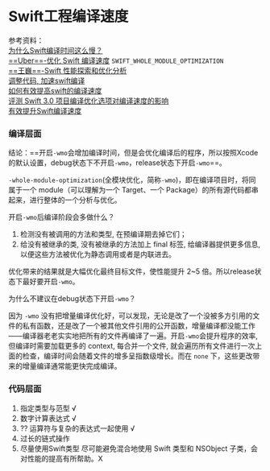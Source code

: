# Swift工程编译速度

参考资料：  
[为什么Swift编译时间这么慢？](https://gxnotes.com/article/54102.html)  
[==Uber==-优化 Swift 编译速度](https://kemchenj.github.io/2017/04/30/2017-04-30/) `SWIFT_WHOLE_MODULE_OPTIMIZATION`  
[==王巍==-Swift 性能探索和优化分析](https://onevcat.com/2016/02/swift-performance/)  
[调整代码, 加速swift编译](http://www.jianshu.com/p/9825749efa8b)  
[如何有效提高swift的编译速度](http://www.jianshu.com/p/ea5c1ad0c26d)  
[评测 Swift 3.0 项目编译优化选项对编译速度的影响](https://imtx.me/archives/2106.html)  
[有效提升Swift编译速度
](http://hyyy.me/2016/12/01/SwfitCompileTimeSpeedingUp/)  


### 编译层面
结论：==开启`-wmo`会增加编译时间，但是会优化编译后的程序，所以按照Xcode的默认设置，debug状态下不开启`-wmo`，release状态下开启`-wmo`==。  


`-whole-module-optimization`(全模块优化，简称`-wmo`)，即在编译项目时，将同属于一个 module（可以理解为一个 Target、一个 Package）的所有源代码都串起来，进行整体的一个分析与优化。  

开启`-wmo`后编译阶段会多做什么？  

1. 检测没有被调用的方法和类型, 在预编译期去掉它们；  
2. 给没有被继承的类, 没有被继承的方法加上 final 标签, 给编译器提供更多信息, 以便这些方法被优化为静态调用或者是内联进去。  

优化带来的结果就是大幅优化最终目标文件，使性能提升 2~5 倍。所以release状态下最好要开启`-wmo`。  

为什么不建议在debug状态下开启`-wmo`？  

因为 `-wmo` 没有把增量编译优化好，可以发现，无论是改了一个没被多方引用的文件的私有函数，还是改了一个被其他文件引用的公开函数，增量编译都没能工作——编译器老老实实地把所有的文件再编译了一遍。开启`-wmo`会提升程序的效率, 但编译时需要加载更多的 context, 每合并一个文件, 就会遍历所有文件进行一次上面的检查，编译时间会随着文件的增多呈指数级增长。而在 `none` 下，这些更改带来的增量编译通常能更快完成编译。


### 代码层面

1. 指定类型与范型 √
2. 数字计算表达式 √
3. ?? 运算符与复杂的表达式一起使用  √
4. 过长的链式操作 
5. 尽量使用Swift类型 尽可能避免混合地使用 Swift 类型和 NSObject 子类，会对性能的提高有所帮助。X



